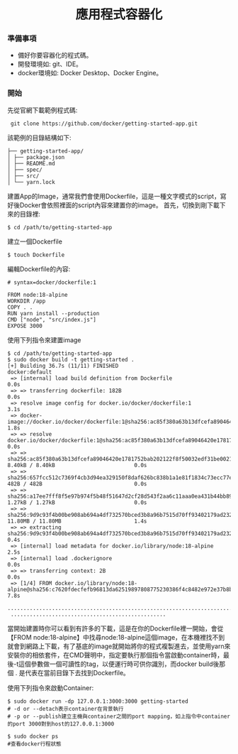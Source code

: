 <h1 align=center>應用程式容器化</h1>

<h3>準備事項</h3>

  * 備好你要容器化的程式碼。
  * 開發環境如: git、IDE。
  * docker環境如: Docker Desktop、Docker Engine。

  <h3>開始</h3>

先從官網下載範例程式碼:
```shell
 git clone https://github.com/docker/getting-started-app.git
``` 
該範例的目錄結構如下:
```shell
├── getting-started-app/
│ ├── package.json
│ ├── README.md
│ ├── spec/
│ ├── src/
│ └── yarn.lock
```
建置App的Image，通常我們會使用Dockerfile，這是一種文字模式的script，寫好後Docker會依照裡面的script內容來建置你的image。
首先，切換到剛下載下來的目錄裡:
```shell
$ cd /path/to/getting-started-app
```
建立一個Dockerfile
```shell
$ touch Dockerfile
```
編輯Dockerfile的內容:
```shell
# syntax=docker/dockerfile:1

FROM node:18-alpine
WORKDIR /app
COPY . .
RUN yarn install --production
CMD ["node", "src/index.js"]
EXPOSE 3000
```
使用下列指令來建置image
```shell
$ cd /path/to/getting-started-app
$ sudo docker build -t getting-started .
[+] Building 36.7s (11/11) FINISHED                                                                          docker:default
 => [internal] load build definition from Dockerfile                                                                   0.0s
 => => transferring dockerfile: 182B                                                                                   0.0s
 => resolve image config for docker.io/docker/dockerfile:1                                                             3.1s
 => docker-image://docker.io/docker/dockerfile:1@sha256:ac85f380a63b13dfcefa89046420e1781752bab202122f8f50032edf31be0  1.8s
 => => resolve docker.io/docker/dockerfile:1@sha256:ac85f380a63b13dfcefa89046420e1781752bab202122f8f50032edf31be0021   0.0s
 => => sha256:ac85f380a63b13dfcefa89046420e1781752bab202122f8f50032edf31be0021 8.40kB / 8.40kB                         0.0s
 => => sha256:657fcc512c7369f4cb3d94ea329150f8daf626bc838b1a1e81f1834c73ecc77e 482B / 482B                             0.0s
 => => sha256:a17ee7fff8f5e97b974f5b48f51647d2cf28d543f2aa6c11aaa0ea431b44bb89 1.27kB / 1.27kB                         0.0s
 => => sha256:9d9c93f4b00be908ab694a4df732570bced3b8a96b7515d70ff93402179ad232 11.80MB / 11.80MB                       1.4s
 => => extracting sha256:9d9c93f4b00be908ab694a4df732570bced3b8a96b7515d70ff93402179ad232                              0.4s
 => [internal] load metadata for docker.io/library/node:18-alpine                                                      2.5s
 => [internal] load .dockerignore                                                                                      0.0s
 => => transferring context: 2B                                                                                        0.0s
 => [1/4] FROM docker.io/library/node:18-alpine@sha256:c7620fdecfefb96813da62519897808775230386f4c8482e972e37b8b18cb4  7.8s
 .........................................................................................................................
 .................................................
```
當開始建置時你可以看到有許多的下載，這是在你的Dockerfile裡一開始，會從【FROM node:18-alpine】中找尋node:18-alpine這個image，在本機裡找不到就會到網路上下載，有了基底的image就開始將你的程式複製進去，並使用yarn來安裝你的相依套件，在CMD聲明中，指定要執行那個指令當啟動container時，最後-t這個參數做一個可讀性的tag，以便運行時可供你識別，而docker build後那個 . 是代表在當前目錄下去找到Dockerfile。

使用下列指令來啟動Container:
```shell
$ sudo docker run -dp 127.0.0.1:3000:3000 getting-started
# -d or --detach表示container在背景執行
# -p or --publish建立主機與container之間的port mapping，如上指令中container的port 3000對到host的127.0.0.1:3000

$ sudo docker ps
#查看docker行程狀態
```
